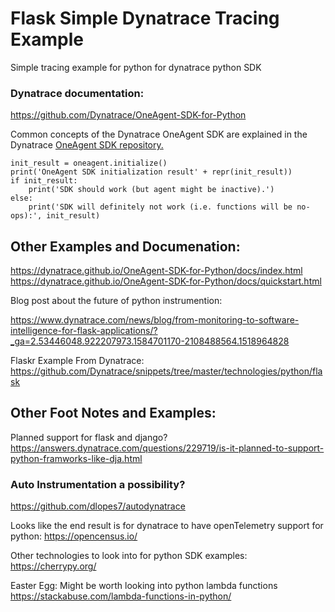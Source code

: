 # Flask Simple Dynatrace Tracing Example

Simple tracing example for python for dynatrace python SDK


### Dynatrace documentation: 
https://github.com/Dynatrace/OneAgent-SDK-for-Python

Common concepts of the Dynatrace OneAgent SDK are explained in the Dynatrace [OneAgent SDK repository.](https://github.com/Dynatrace/OneAgent-SDK#apiconcepts)



````buildoutcfg
init_result = oneagent.initialize()
print('OneAgent SDK initialization result' + repr(init_result))
if init_result:
    print('SDK should work (but agent might be inactive).')
else:
    print('SDK will definitely not work (i.e. functions will be no-ops):', init_result)
````
## Other Examples and Documenation: 
https://dynatrace.github.io/OneAgent-SDK-for-Python/docs/index.html
https://dynatrace.github.io/OneAgent-SDK-for-Python/docs/quickstart.html

Blog post about the future of python instrumention: 

https://www.dynatrace.com/news/blog/from-monitoring-to-software-intelligence-for-flask-applications/?_ga=2.53446048.922207973.1584701170-2108488564.1518964828

Flaskr Example From Dynatrace: https://github.com/Dynatrace/snippets/tree/master/technologies/python/flask

## Other Foot Notes and Examples: 
Planned support for flask and django?
https://answers.dynatrace.com/questions/229719/is-it-planned-to-support-python-framworks-like-dja.html
### Auto Instrumentation a possibility?
https://github.com/dlopes7/autodynatrace

Looks like the end result is for dynatrace to have openTelemetry support for python: https://opencensus.io/

Other technologies to look into for python SDK examples: https://cherrypy.org/

Easter Egg: Might be worth looking into python lambda functions
https://stackabuse.com/lambda-functions-in-python/
